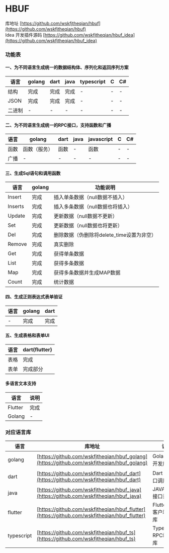 # HBUF

库地址 [https://github.com/wskfjtheqian/hbuf](https://github.com/wskfjtheqian/hbuf)  
Idea 开发插件源码  [https://github.com/wskfjtheqian/hbuf_idea](https://github.com/wskfjtheqian/hbuf_idea)

### 功能表

#### 一、为不同语言生成统一的数据结构体、序列化和返回序列方案

| 语言   | golang | dart | java | typescript | C | C# |
|------|--------|------|------|------------|---|----|
| 结构   | 完成     | 完成   | 完成   | -          | - | -  |
| JSON | 完成     | 完成   | 完成   | -          | - | -  |
| 二进制  | -      | -    | -    | -          | - | -  |

#### 二、为不同语言生成统一的RPC接口，支持函数和广播

| 语言 | golang | dart | java | javascript | C | C# |
|----|--------|------|------|------------|---|----|
| 函数 | 函数（服务） | 函数   | -    | 函数         | - | -  |
| 广播 | -      | -    | -    | -          | - | -  |

#### 三、生成Sql语句和调用函数

| 语言      | golang | 功能说明                    |
|---------|--------|-------------------------|
| Insert  | 完成     | 插入单条数据（null数据不插入）       |
| Inserts | 完成     | 插入多条数据（null数据也将插入）      |
| Update  | 完成     | 更新数据（null数据不更新）         |
| Set     | 完成     | 更新数据（null数据也将更新）        |
| Del     | 完成     | 删除数据（伪删除将delete_time设置为非空） |
| Remove  | 完成     | 真实删除                    |
| Get     | 完成     | 获得单条数据                  |
| List    | 完成     | 获得多条数据                  |
| Map     | 完成     | 获得多条数据并生成MAP数据          |
| Count   | 完成     | 统计数据                    |

#### 四、生成正则表达式表单验证

| 语言 | golang | dart | 
|----|--------|------| 
| -  | 完成     | 完成   |

#### 五、生成表格和表单UI

| 语言 | dart(flutter) |
|----|---------------| 
| 表格 | 完成            | 
| 表单 | 完成部分          | 

#### 多语言文本支持

| 语言      | 说明 |
|---------|----| 
| Flutter | 完成 | 
| Golang  | -  | 

### 对应语言库

| 语言         | 库地址                                                                                          | 说明                  |
|------------|----------------------------------------------------------------------------------------------|---------------------|
| golang     | [https://github.com/wskfjtheqian/hbuf_golang](https://github.com/wskfjtheqian/hbuf_golang)   | Golang 服务开发库        |
| dart       | [https://github.com/wskfjtheqian/hbuf_dart](https://github.com/wskfjtheqian/hbuf_dart)       | Dart RPC 接口调用库      |
| java       | [https://github.com/wskfjtheqian/hbuf_java](https://github.com/wskfjtheqian/hbuf_java)       | JAVA RPC 接口调用库      |
| flutter    | [https://github.com/wskfjtheqian/hbuf_flutter](https://github.com/wskfjtheqian/hbuf_flutter) | Flutter GM客户端开发库    |
| typescript | [https://github.com/wskfjtheqian/hbuf_ts](https://github.com/wskfjtheqian/hbuf_ts)           | TypeSscript RPC端开发库 |
